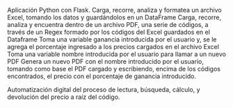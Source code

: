 Aplicación Python con Flask.
Carga, recorre, analiza y formatea un archivo Excel, tomando los datos y guardándolos en un DataFrame
Carga, recorre, analiza y encuentra dentro de un archivo PDF, una serie de códigos, a través de un Regex formado por los códigos del Excel guardados en el Dataframe
Toma una variable ganancia introducida por el usuario y, se le agrega el porcentaje ingresado a los precios cargados en el archivo Excel
Toma una variable nombre introducida por el usuario para llamar a un nuevo PDF
Genera un nuevo PDF con el nombre introducido por el usuario, tomando como base el PDF cargado y escribiendo, encima de los códigos encontrados, el precio con el porcentaje de ganancia introducido.

Automatización digital del proceso de lectura, búsqueda, cálculo, y devolución del precio a raíz del código.

